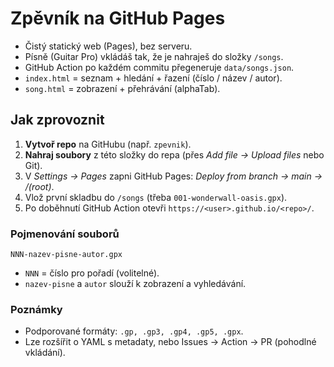 
# Zpěvník na GitHub Pages

- Čistý statický web (Pages), bez serveru.
- Písně (Guitar Pro) vkládáš tak, že je nahraješ do složky `/songs`.
- GitHub Action po každém commitu přegeneruje `data/songs.json`.
- `index.html` = seznam + hledání + řazení (číslo / název / autor).
- `song.html` = zobrazení + přehrávání (alphaTab).

## Jak zprovoznit
1) **Vytvoř repo** na GitHubu (např. `zpevnik`).  
2) **Nahraj soubory** z této složky do repa (přes *Add file → Upload files* nebo Git).  
3) V *Settings → Pages* zapni GitHub Pages: *Deploy from branch → main → /(root)*.  
4) Vlož první skladbu do `/songs` (třeba `001-wonderwall-oasis.gpx`).  
5) Po doběhnutí GitHub Action otevři `https://<user>.github.io/<repo>/`.

### Pojmenování souborů
`NNN-nazev-pisne-autor.gpx`  
- `NNN` = číslo pro pořadí (volitelné).  
- `nazev-pisne` a `autor` slouží k zobrazení a vyhledávání.

### Poznámky
- Podporované formáty: `.gp, .gp3, .gp4, .gp5, .gpx`.
- Lze rozšířit o YAML s metadaty, nebo Issues → Action → PR (pohodlné vkládání).

